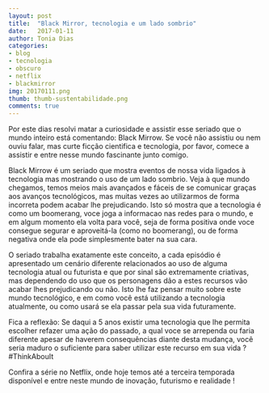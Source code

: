 ```yaml
---
layout: post
title:  "Black Mirror, tecnologia e um lado sombrio"
date:   2017-01-11
author: Tonia Dias
categories: 
- blog
- tecnologia
- obscuro
- netflix
- blackmirror
img: 20170111.png
thumb: thumb-sustentabilidade.png
comments: true
---
```


Por este dias resolvi matar a curiosidade e assistir esse seriado que o mundo inteiro está comentando: Black Mirrow. Se você não assistiu ou nem ouviu falar, mas curte ficção cientifica e tecnologia, por favor, comece a assistir e entre nesse mundo fascinante junto comigo.
 <!--more-->

Black Mirrow é um seriado que mostra eventos de nossa vida ligados à tecnologia mas mostrando o uso de um lado sombrio. Veja à que mundo chegamos, temos meios mais avançados e fáceis de se comunicar graças aos avanços tecnológicos, mas muitas vezes ao utilizarmos de forma incorreta podem acabar lhe prejudicando. Isto só mostra que a tecnologia é como um boomerang, voce joga a informacao nas redes para o mundo, e em algum momento ela volta para você, seja de forma positiva onde voce consegue segurar e aproveitá-la (como no boomerang), ou de forma negativa onde ela pode simplesmente bater na sua cara. 

O seriado trabalha exatamente este conceito, a cada episódio é apresentado um cenário diferente relacionados ao uso de alguma tecnologia atual ou futurista e que por sinal são extremamente criativas, mas dependendo do uso que os personagens dão a estes recursos vão acabar lhes prejudicando ou não. Isto lhe faz pensar muito sobre este mundo tecnológico, e em como você está utilizando a tecnologia atualmente, ou como usará se ela passar pela sua vida futuramente.

Fica a reflexão: Se daqui a 5 anos existir uma tecnologia que lhe permita escolher refazer uma ação do passado, a qual voce se arrependa ou faria diferente apesar de haverem consequências diante desta mudança, você seria maduro o suficiente para saber utilizar este recurso em sua vida ? #ThinkAbouIt

Confira a série no Netflix, onde hoje temos até a terceira temporada disponível e entre neste mundo de inovação, futurismo e realidade !